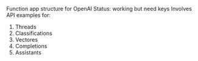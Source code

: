 Function app structure for OpenAI
Status: working but need keys
Involves API examples for:
1. Threads
2. Classifications
3. Vectores
4. Completions
5. Assistants